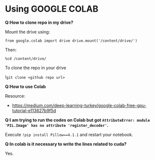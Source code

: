 
# Using GOOGLE COLAB

**Q:How to clone repo in my drive?**

Mount the drive using:

`from google.colab import drive
drive.mount('/content/drive/')`

Then:

`%cd /content/drive/`

To clone the repo in your drive

!`git clone <github repo url>`

**Q:How to use Colab**

Resource:
- https://medium.com/deep-learning-turkey/google-colab-free-gpu-tutorial-e113627b9f5d


**Q:I am trying to run the codes on Colab but got `AttributeError: module 'PIL.Image' has no attribute 'register_decoder'`.**

Execute `!pip install Pillow==4.1.1` and restart your notebook.

**Q:In colab is it necessary to write the lines related to cuda?**

Yes.



